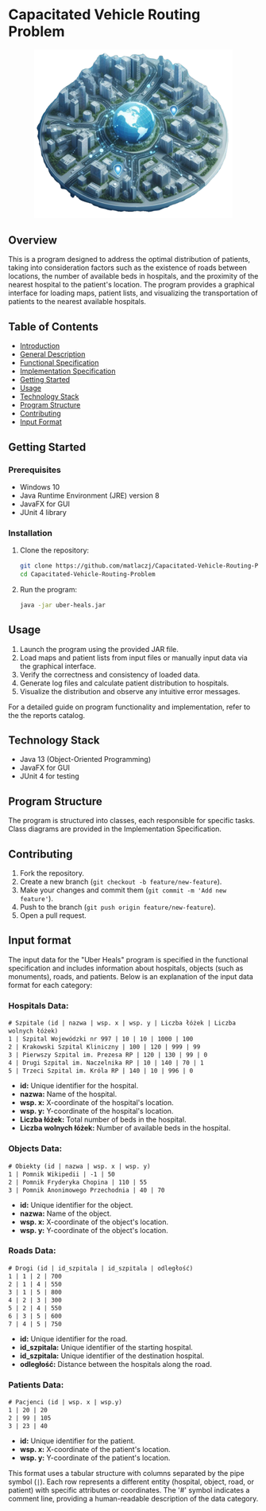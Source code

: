 # Capacitated Vehicle Routing Problem

<p align="center">
  <img src="logo.png" alt="Logo" width="400"/>
</p>

## Overview

This is a program designed to address the optimal distribution of patients, taking into consideration factors such as the existence of roads between locations, the number of available beds in hospitals, and the proximity of the nearest hospital to the patient's location. The program provides a graphical interface for loading maps, patient lists, and visualizing the transportation of patients to the nearest available hospitals.

## Table of Contents

- [Introduction](#uber-heals)
- [General Description](#overview)
- [Functional Specification](/functional-specification.md)
- [Implementation Specification](/implementation-specification.md)
- [Getting Started](#getting-started)
- [Usage](#usage)
- [Technology Stack](#technology-stack)
- [Program Structure](#program-structure)
- [Contributing](#contributing)
- [Input Format](#input-format)

## Getting Started

### Prerequisites

- Windows 10
- Java Runtime Environment (JRE) version 8
- JavaFX for GUI
- JUnit 4 library

### Installation

1. Clone the repository:

   ```bash
   git clone https://github.com/matlaczj/Capacitated-Vehicle-Routing-Problem
   cd Capacitated-Vehicle-Routing-Problem
   ```

2. Run the program:

   ```bash
   java -jar uber-heals.jar
   ```

## Usage

1. Launch the program using the provided JAR file.
2. Load maps and patient lists from input files or manually input data via the graphical interface.
3. Verify the correctness and consistency of loaded data.
4. Generate log files and calculate patient distribution to hospitals.
5. Visualize the distribution and observe any intuitive error messages.

For a detailed guide on program functionality and implementation, refer to the the reports catalog.

## Technology Stack

- Java 13 (Object-Oriented Programming)
- JavaFX for GUI
- JUnit 4 for testing

## Program Structure

The program is structured into classes, each responsible for specific tasks. Class diagrams are provided in the Implementation Specification.

## Contributing

1. Fork the repository.
2. Create a new branch (`git checkout -b feature/new-feature`).
3. Make your changes and commit them (`git commit -m 'Add new feature'`).
4. Push to the branch (`git push origin feature/new-feature`).
5. Open a pull request.

## Input format

The input data for the "Uber Heals" program is specified in the functional specification and includes information about hospitals, objects (such as monuments), roads, and patients. Below is an explanation of the input data format for each category:

### Hospitals Data:

```plaintext
# Szpitale (id | nazwa | wsp. x | wsp. y | Liczba łóżek | Liczba wolnych łóżek)
1 | Szpital Wojewódzki nr 997 | 10 | 10 | 1000 | 100
2 | Krakowski Szpital Kliniczny | 100 | 120 | 999 | 99
3 | Pierwszy Szpital im. Prezesa RP | 120 | 130 | 99 | 0
4 | Drugi Szpital im. Naczelnika RP | 10 | 140 | 70 | 1
5 | Trzeci Szpital im. Króla RP | 140 | 10 | 996 | 0
```

- **id:** Unique identifier for the hospital.
- **nazwa:** Name of the hospital.
- **wsp. x:** X-coordinate of the hospital's location.
- **wsp. y:** Y-coordinate of the hospital's location.
- **Liczba łóżek:** Total number of beds in the hospital.
- **Liczba wolnych łóżek:** Number of available beds in the hospital.

### Objects Data:

```plaintext
# Obiekty (id | nazwa | wsp. x | wsp. y)
1 | Pomnik Wikipedii | -1 | 50
2 | Pomnik Fryderyka Chopina | 110 | 55
3 | Pomnik Anonimowego Przechodnia | 40 | 70
```

- **id:** Unique identifier for the object.
- **nazwa:** Name of the object.
- **wsp. x:** X-coordinate of the object's location.
- **wsp. y:** Y-coordinate of the object's location.

### Roads Data:

```plaintext
# Drogi (id | id_szpitala | id_szpitala | odległość)
1 | 1 | 2 | 700
2 | 1 | 4 | 550
3 | 1 | 5 | 800
4 | 2 | 3 | 300
5 | 2 | 4 | 550
6 | 3 | 5 | 600
7 | 4 | 5 | 750
```

- **id:** Unique identifier for the road.
- **id_szpitala:** Unique identifier of the starting hospital.
- **id_szpitala:** Unique identifier of the destination hospital.
- **odległość:** Distance between the hospitals along the road.

### Patients Data:

```plaintext
# Pacjenci (id | wsp. x | wsp.y)
1 | 20 | 20
2 | 99 | 105
3 | 23 | 40
```

- **id:** Unique identifier for the patient.
- **wsp. x:** X-coordinate of the patient's location.
- **wsp. y:** Y-coordinate of the patient's location.

This format uses a tabular structure with columns separated by the pipe symbol (`|`). Each row represents a different entity (hospital, object, road, or patient) with specific attributes or coordinates. The '#' symbol indicates a comment line, providing a human-readable description of the data category.